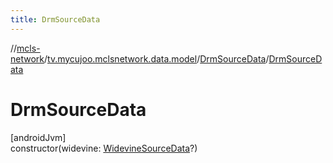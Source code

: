 ```yaml
---
title: DrmSourceData
---
```

//[mcls-network](../../../index.html)/[tv.mycujoo.mclsnetwork.data.model](../index.html)/[DrmSourceData](index.html)/[DrmSourceData](-drm-source-data.html)



# DrmSourceData



[androidJvm]\
constructor(widevine: [WidevineSourceData](../-widevine-source-data/index.html)?)




